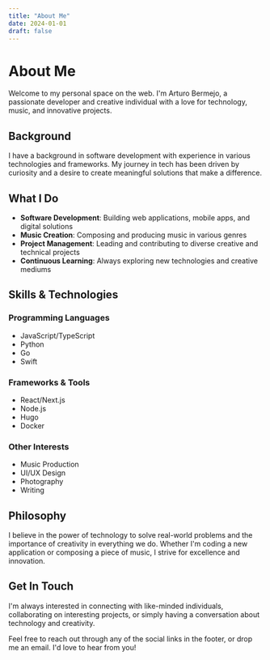 ```yaml
---
title: "About Me"
date: 2024-01-01
draft: false
---
```


# About Me

Welcome to my personal space on the web. I'm Arturo Bermejo, a passionate developer and creative individual with a love for technology, music, and innovative projects.

## Background

I have a background in software development with experience in various technologies and frameworks. My journey in tech has been driven by curiosity and a desire to create meaningful solutions that make a difference.

## What I Do

- **Software Development**: Building web applications, mobile apps, and digital solutions
- **Music Creation**: Composing and producing music in various genres
- **Project Management**: Leading and contributing to diverse creative and technical projects
- **Continuous Learning**: Always exploring new technologies and creative mediums

## Skills & Technologies

### Programming Languages
- JavaScript/TypeScript
- Python
- Go
- Swift

### Frameworks & Tools
- React/Next.js
- Node.js
- Hugo
- Docker

### Other Interests
- Music Production
- UI/UX Design
- Photography
- Writing

## Philosophy

I believe in the power of technology to solve real-world problems and the importance of creativity in everything we do. Whether I'm coding a new application or composing a piece of music, I strive for excellence and innovation.

## Get In Touch

I'm always interested in connecting with like-minded individuals, collaborating on interesting projects, or simply having a conversation about technology and creativity.

Feel free to reach out through any of the social links in the footer, or drop me an email. I'd love to hear from you! 